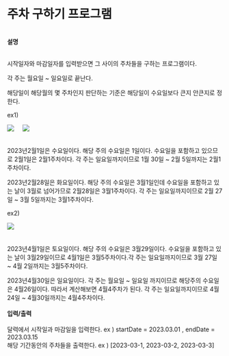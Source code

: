 <h1>주차 구하기 프로그램</h1><br/>
<strong>설명</strong><br/><br/>
<p>시작일자와 마감일자를 입력받으면 그 사이의 주차들을 구하는 프로그램이다.</p>
<p>각 주는 월요일 ~ 일요일로 끝난다. </p>
<p>해당일이 해당월의 몇 주차인지 판단하는 기준은 해당일이 수요일보다 큰지 안큰지로 정한다.</p>

<p>ex1)</p>
<img src="https://github.com/Pinguri/Java-Study/assets/138184563/9d76e1d2-50c6-45fe-8343-c08c26f82957">
&nbsp;&nbsp;&nbsp;
<img src="https://github.com/Pinguri/Java-Study/assets/138184563/a54d8ec2-03bb-42e3-91af-753055e901aa">
<br/><br/>
<p>2023년2월1일은 수요일이다. 해당 주의 수요일은 1일이다. 수요일을 포함하고 있으므로 2월1일은 2월1주차이다. 각 주는 일요일까지이므로 1월 30일 ~ 2월 5일까지는 2월1주차이다.</p>
<p>2023년2월28일은 화요일이다. 해당 주의 수요일은 3월1일인데 수요일을 포함하고 있는 날이 3월로 넘어가므로 2월28일은 3월1주차이다. 각 주는 일요일까지이므로 2월 27일 ~ 3월 5일까지는 3월1주차이다. </p>
<p>ex2)</p>
<img src="https://github.com/Pinguri/Java-Study/assets/138184563/bcee9c65-cbb7-4e6e-8972-55d63b23e7de">&nbsp;&nbsp;&nbsp;<br/><br/>
<p>2023년4월1일은 토요일이다. 해당 주의 수요일은 3월29일이다. 수요일을 포함하고 있는 날이 3월29일이므로 4월1일은 3월5주차이다.각 주는 일요일까지이므로 3월 27일 ~ 4월 2일까지는 3월5주차이다.</p>
<p>2023년4월30일은 일요일이다. 각 주는 월요일 ~ 일요일 까지이므로 해당주의 수요일은 4월26일이다. 따라서 계산해보면 4월4주차가 된다. 각 주는 일요일까지이므로 4월 24일 ~ 4월30일까지는 4월4주차이다.
<br/><br/>
<strong>입력/출력</strong><br/><br/>
달력에서 시작일과 마감일을 입력한다.   ex ) startDate = 2023.03.01 , endDate = 2023.03.15<br/> 
해당 기간동안의 주차들을 출력한다.     ex ) [2023-03-1, 2023-03-2, 2023-03-3]
             
              
                            